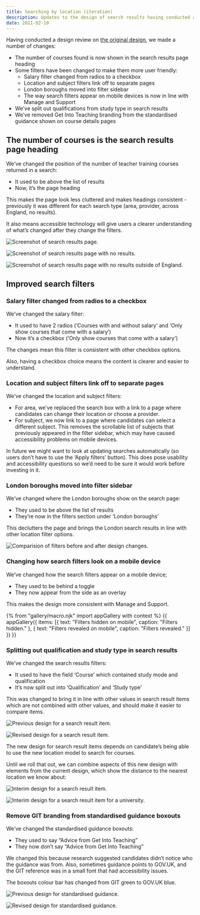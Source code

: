 ```yaml
---
title: Searching by location (iteration)
description: Updates to the design of search results having conducted a design review.
date: 2021-02-10
---
```


Having conducted a design review on [the original design](/find-teacher-training/searching-by-location), we made a number of changes:

* The number of courses found is now shown in the search results page heading
* Some filters have been changed to make them more user friendly:
  * Salary filter changed from radios to a checkbox
  * Location and subject filters link off to separate pages
  * London boroughs moved into filter sidebar
  * The way search filters appear on mobile devices is now in line with Manage and Support
* We’ve split out qualifications from study type in search results
* We’ve removed Get Into Teaching branding from the standardised guidance shown on course details pages

## The number of courses is the search results page heading

We’ve changed the position of the number of teacher training courses returned in a search:

* It used to be above the list of results
* Now, it’s the page heading

This makes the page look less cluttered and makes headings consistent - previously it was different for each search type (area, provider, across England, no results).

It also means accessible technology will give users a clearer understanding of what’s changed after they change the filters.

![Screenshot of search results page.](teacher-training-courses.png "Teacher training courses")

![Screenshot of search results page with no results.](teacher-training-courses-none.png "Teacher training courses - no courses found")

![Screenshot of search results page with no results outside of England.](teacher-training-courses-scotland.png "Teacher training courses (location lies outside of England)")

## Improved search filters

### Salary filter changed from radios to a checkbox

We’ve changed the salary filter:

* It used to have 2 radios (‘Courses with and without salary’ and ‘Only show courses that come with a salary’)
* Now it’s a checkbox (‘Only show courses that come with a salary’)

The changes mean this filter is consistent with other checkbox options.

Also, having a checkbox choice means the content is clearer and easier to understand.

### Location and subject filters link off to separate pages

We’ve changed the location and subject filters:

* For area, we’ve replaced the search box with a link to a page where candidates can change their location or choose a provider.
* For subject, we now link to a page where candidates can select a different subject. This removes the scrollable list of subjects that previously appeared in the filter sidebar, which may have caused accessibility problems on mobile devices.

In future we might want to look at updating searches automatically (so users don’t have to use the ‘Apply filters’ button). This does pose usability and accessibility questions so we’d need to be sure it would work before investing in it.

### London boroughs moved into filter sidebar

We’ve changed where the London boroughs show on the search page:

* They used to be above the list of results
* They’re now in the filters section under ‘London boroughs’

This declutters the page and brings the London search results in line with other location filter options.

![Comparision of filters before and after design changes.](filters.png "Filters before changes (left) and the revised design (right).")

### Changing how search filters look on a mobile device

We’ve changed how the search filters appear on a mobile device;

* They used to be behind a toggle
* They now appear from the side as an overlay

This makes the design more consistent with Manage and Support.

{% from "gallery/macro.njk" import appGallery with context %}
{{ appGallery({
  items: [{
    text: "Filters hidden on mobile",
    caption: "Filters hidden."
  }, {
    text: "Filters revealed on mobile",
    caption: "Filters revealed."
  }]
}) }}

### Splitting out qualification and study type in search results

We’ve changed the search results filters:

* It used to have the field ‘Course’ which contained study mode and qualification
* It’s now split out into ‘Qualification’ and ‘Study type’

This was changed to bring it in line with other values in search result items which are not combined with other values, and should make it easier to compare items.

![Previous design for a search result item.](result-item-before.png "Previous design for a search result item")

![Revised design for a search result item.](result-item-after.png "Revised design for a search result item")

The new design for search result items depends on candidate’s being able to use the new location model to search for courses.

Until we roll that out, we can combine aspects of this new design with elements from the current design, which show the distance to the nearest location we know about:

![Interim design for a search result item.](result-item-interim-scitt.png "Interim design for a search result item. Alongside the list of travel areas the course offers placements in, we continue to show the distance to the nearest location, but we no longer show the address.")

![Interim design for a search result item for a university.](result-item-interim-hei.png "Interim design for a search result item for a university. Alongside the travel area the university is located within, we continue to show the distance to the main campus and the note that explains that only some time will be spent at that location.")

### Remove GIT branding from standardised guidance boxouts

We’ve changed the standardised guidance boxouts:

* They used to say “Advice from Get Into Teaching”
* They now don’t say “Advice from Get Into Teaching”

We changed this because research suggested candidates didn’t notice who the guidance was from. Also, sometimes guidance points to GOV.UK, and the GIT reference was in a small font that had accessibility issues.

The boxouts colour bar has changed from GIT green to GOV.UK blue.

![Previous design for standardised guidance.](/find-teacher-training/searching-by-location/standardised-guidance-school-placements.png "Previous design for standardised guidance")

![Revised design for standardised guidance.](standardised-guidance.png "Revised design for standardised guidance")
